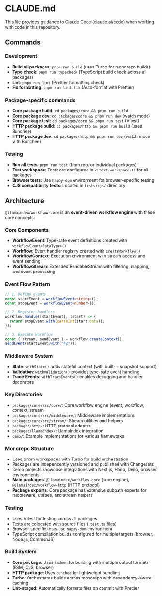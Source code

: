 # CLAUDE.md

This file provides guidance to Claude Code (claude.ai/code) when working with code in this repository.

## Commands

### Development

- **Build all packages**: `pnpm run build` (uses Turbo for monorepo builds)
- **Type check**: `pnpm run typecheck` (TypeScript build check across all packages)
- **Lint**: `pnpm run lint` (Prettier formatting check)
- **Fix formatting**: `pnpm run lint:fix` (Auto-format with Prettier)

### Package-specific commands

- **Core package build**: `cd packages/core && pnpm run build`
- **Core package dev**: `cd packages/core && pnpm run dev` (watch mode)
- **Core package test**: `cd packages/core && pnpm run test` (Vitest)
- **HTTP package build**: `cd packages/http && pnpm run build` (uses Bunchee)
- **HTTP package dev**: `cd packages/http && pnpm run dev` (watch mode with Bunchee)

### Testing

- **Run all tests**: `pnpm run test` (from root or individual packages)
- **Test workspace**: Tests are configured in `vitest.workspace.ts` for all packages
- **Browser tests**: Use `happy-dom` environment for browser-specific testing
- **CJS compatibility tests**: Located in `tests/cjs/` directory

## Architecture

`@llamaindex/workflow-core` is an **event-driven workflow engine** with these core concepts:

### Core Components

- **WorkflowEvent**: Type-safe event definitions created with `workflowEvent<DataType>()`
- **Workflow**: Event handler registry created with `createWorkflow()`
- **WorkflowContext**: Execution environment with stream access and event sending
- **WorkflowStream**: Extended ReadableStream with filtering, mapping, and event processing

### Event Flow Pattern

```typescript
// 1. Define events
const startEvent = workflowEvent<string>();
const stopEvent = workflowEvent<number>();

// 2. Register handlers
workflow.handle([startEvent], (start) => {
  return stopEvent.with(parseInt(start.data));
});

// 3. Execute workflow
const { stream, sendEvent } = workflow.createContext();
sendEvent(startEvent.with("42"));
```

### Middleware System

- **State**: `withState()` adds stateful context (with built-in snapshot support)
- **Validation**: `withValidation()` provides type-safe event handling
- **Trace Events**: `withTraceEvents()` enables debugging and handler decorators

### Key Directories

- `packages/core/src/core/`: Core workflow engine (event, workflow, context, stream)
- `packages/core/src/middleware/`: Middleware implementations
- `packages/core/src/stream/`: Stream utilities and helpers
- `packages/http/`: HTTP protocol adapter
- `packages/llamaindex/`: LlamaIndex integration
- `demo/`: Example implementations for various frameworks

### Monorepo Structure

- Uses pnpm workspaces with Turbo for build orchestration
- Packages are independently versioned and published with Changesets
- Demo projects showcase integrations with Next.js, Hono, Deno, browser environments
- **Main packages**: `@llamaindex/workflow-core` (core engine), `@llamaindex/workflow-http` (HTTP protocol)
- **Package exports**: Core package has extensive subpath exports for middleware, utilities, and stream helpers

### Testing

- Uses Vitest for testing across all packages
- Tests are colocated with source files (`.test.ts` files)
- Browser-specific tests use `happy-dom` environment
- TypeScript compilation builds configured for multiple targets (browser, Node.js, CommonJS)

### Build System

- **Core package**: Uses `tsdown` for building with multiple output formats (ESM, CJS, browser)
- **HTTP package**: Uses `bunchee` for lightweight bundling
- **Turbo**: Orchestrates builds across monorepo with dependency-aware caching
- **Lint-staged**: Automatically formats files on commit with Prettier

